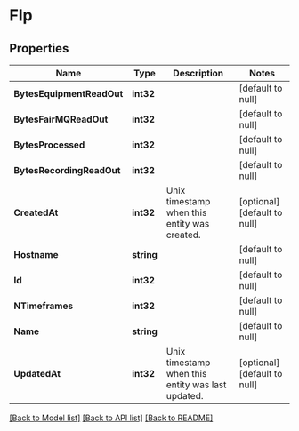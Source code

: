 # Flp

## Properties
Name | Type | Description | Notes
------------ | ------------- | ------------- | -------------
**BytesEquipmentReadOut** | **int32** |  | [default to null]
**BytesFairMQReadOut** | **int32** |  | [default to null]
**BytesProcessed** | **int32** |  | [default to null]
**BytesRecordingReadOut** | **int32** |  | [default to null]
**CreatedAt** | **int32** | Unix timestamp when this entity was created. | [optional] [default to null]
**Hostname** | **string** |  | [default to null]
**Id** | **int32** |  | [default to null]
**NTimeframes** | **int32** |  | [default to null]
**Name** | **string** |  | [default to null]
**UpdatedAt** | **int32** | Unix timestamp when this entity was last updated. | [optional] [default to null]

[[Back to Model list]](../README.md#documentation-for-models) [[Back to API list]](../README.md#documentation-for-api-endpoints) [[Back to README]](../README.md)

